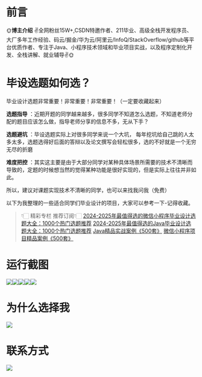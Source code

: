 # 前言

🌞**博主介绍**
✌全网粉丝15W+,CSDN特邀作者、211毕业、高级全栈开发程序员、大厂多年工作经验、码云/掘金/华为云/阿里云/InfoQ/StackOverflow/github等平台优质作者、专注于Java、小程序技术领域和毕业项目实战，以及程序定制化开发、全栈讲解、就业辅导✌🌞

# 毕设选题如何选？

毕业设计选题非常重要！非常重要！非常重要！（一定要收藏起来）

**选题指导** ：近期开题的同学越来越多，很多同学不知道怎么选题，不知道老师分配的题目应该怎么做，指导老师分享的信息不多，无从下手？

**选题避坑** ：毕设选题实际上对很多同学来说一个大坑，
每年挖坑给自己跳的人太多太多，选题选得好后面的答辩以及论文撰写会轻松很多，选的不好就是一个无穷无尽的折磨

**难度把控** ：其实这主要是由于大部分同学对某种具体场景所需要的技术不清晰而导致的，定题的时候想当然的觉得某种功能是很好实现的，但是实际上往往并非如此。

所以，建议对课题实现技术不清晰的同学，也可以来找我问我（免费）

以下为我整理的一些适合同学们毕业设计的项目，大家可以参考一下-记得收藏。

> 👇🏻 精彩专栏 推荐订阅👇🏻
> [2024-2025年最值得选的微信小程序毕业设计选题大全：1000个热门选题推荐](https://www.yuque.com/cxycsx/bve3ul)
> [2024-2025年最值得选的Java毕业设计选题大全：1000个热门选题推荐](https://www.yuque.com/cxycsx/bve3ul)
> [Java精品实战案例《500套》](https://www.yuque.com/cxycsx/bve3ul)
> [微信小程序项目精品案例《500套》](https://www.yuque.com/cxycsx/bve3ul)

# 运行截图

![](http://www.bysj52.com/uploadfile/ueditor/image/202306/%E6%AF%95%E8%AE%BEspringboot155%E5%9F%BA%E4%BA%8EJAVA%E8%AF%AD%E8%A8%80%E7%9A%84%E5%9C%A8%E7%BA%BF%E8%80%83%E8%AF%95%E4%B8%8E%E5%AD%A6%E4%B9%A0%E4%BA%A4%E6%B5%81%E7%BD%91%E9%A1%B5%E5%B9%B3%E5%8F%B0%E6%AF%95%E4%B8%9A%E8%AE%BE%E8%AE%A1/1.png)![](http://www.bysj52.com/uploadfile/ueditor/image/202306/%E6%AF%95%E8%AE%BEspringboot155%E5%9F%BA%E4%BA%8EJAVA%E8%AF%AD%E8%A8%80%E7%9A%84%E5%9C%A8%E7%BA%BF%E8%80%83%E8%AF%95%E4%B8%8E%E5%AD%A6%E4%B9%A0%E4%BA%A4%E6%B5%81%E7%BD%91%E9%A1%B5%E5%B9%B3%E5%8F%B0%E6%AF%95%E4%B8%9A%E8%AE%BE%E8%AE%A1/5.png)![](http://www.bysj52.com/uploadfile/ueditor/image/202306/%E6%AF%95%E8%AE%BEspringboot155%E5%9F%BA%E4%BA%8EJAVA%E8%AF%AD%E8%A8%80%E7%9A%84%E5%9C%A8%E7%BA%BF%E8%80%83%E8%AF%95%E4%B8%8E%E5%AD%A6%E4%B9%A0%E4%BA%A4%E6%B5%81%E7%BD%91%E9%A1%B5%E5%B9%B3%E5%8F%B0%E6%AF%95%E4%B8%9A%E8%AE%BE%E8%AE%A1/2.png)![](http://www.bysj52.com/uploadfile/ueditor/image/202306/%E6%AF%95%E8%AE%BEspringboot155%E5%9F%BA%E4%BA%8EJAVA%E8%AF%AD%E8%A8%80%E7%9A%84%E5%9C%A8%E7%BA%BF%E8%80%83%E8%AF%95%E4%B8%8E%E5%AD%A6%E4%B9%A0%E4%BA%A4%E6%B5%81%E7%BD%91%E9%A1%B5%E5%B9%B3%E5%8F%B0%E6%AF%95%E4%B8%9A%E8%AE%BE%E8%AE%A1/3.png)![](http://www.bysj52.com/uploadfile/ueditor/image/202306/%E6%AF%95%E8%AE%BEspringboot155%E5%9F%BA%E4%BA%8EJAVA%E8%AF%AD%E8%A8%80%E7%9A%84%E5%9C%A8%E7%BA%BF%E8%80%83%E8%AF%95%E4%B8%8E%E5%AD%A6%E4%B9%A0%E4%BA%A4%E6%B5%81%E7%BD%91%E9%A1%B5%E5%B9%B3%E5%8F%B0%E6%AF%95%E4%B8%9A%E8%AE%BE%E8%AE%A1/4.png)

# 为什么选择我

![](http://upload.cxycsx.vip/%E6%9C%AA%E5%91%BD%E5%90%8D__2024-09-06+10_52_44.jpg)

# 联系方式

![](http://upload.cxycsx.vip/%E5%BE%AE%E4%BF%A1%E5%9B%BE%E7%89%87_20240828141834.jpg)

